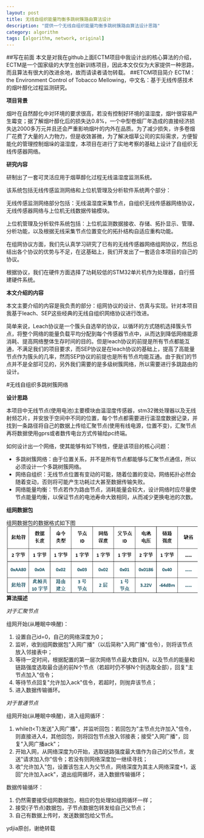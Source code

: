 ```yaml
---
layout: post
title: 无线自组织能量均衡多跳树簇路由算法设计
description: "提供一个无线自组织能量均衡多跳树簇路由算法设计思路"
category: algorithm
tags: [algorithm, network, original]
---
```

##写在前面
本文是对我在github上面ECTM项目中我设计出的核心算法的介绍，ECTM是一个国家级的大学生创新训练项目，因此本文仅仅为大家提供一种思路，而且算法有很大的改进余地，故而请读者请勿转载。
##ETCM项目简介
ECTM：the Environment Control of Tobacco Mellowing，中文名：基于无线传感技术的烟叶醇化过程监测研究。

**项目背景**

烟叶在自然醇化中对环境的要求很高，若没有控制好环境的温湿度，烟叶很容易产生霉变；据了解烟叶醇化后的损失达0.8%，一个中型卷烟厂年造成的直接经济损失达2000多万元并且还会严重影响烟叶的内外在品质。为了减少损失，许多卷烟厂花费了大量的人力物力，但是收效甚微，为了解决烟草公司的实际需求，方便智能化的管理控制烟垛的温湿度，本项目在进行了实地考察的基础上设计了自组织无线传感器网络。

**研究内容**

研制出了一套可灵活应用于烟草醇化过程无线温湿度监测系统。

该系统包括无线传感监测网络和上位机管理及分析软件系统两个部分：

无线传感监测网络部分包括：无线温湿度采集节点，自组织无线传感器网络协议，无线传感器网络与上位机无线数据传输模块。

上位机管理及分析软件系统包括：上位机监测数据接收、存储、拓扑显示、管理、分析功能，以及根据无线采集节点位置变化的拓扑结构自适应重构功能。

在组网协议方面，我们先认真学习研究了已有的无线传感器网络组网协议，然后总结出各个协议的优势与不足，在这基础上，我们开发出了一套适合本项目的自己的协议。

根据协议，我们在硬件方面选择了功耗较低的STM32单片机作为处理器，自行搭建硬件系统。

**本文介绍的内容**

本文主要介绍的内容是我负责的部分：组网协议的设计、仿真与实现。针对本项目我基于leach、SEP这些经典的无线自组织网络协议进行改进。

简单来说，Leach协议是一个簇头自选举的协议，以循环的方式随机选择簇头节点，将整个网络的能量负载平均分配到每个传感器节点中，从而达到降低网络能源消耗、提高网络整体生存时间的目的。但是leach协议的前提是所有节点都能互通，不满足我们的项目要求，而SEP协议是在leach协议的基础上，提高了高能量节点作为簇头的几率，然而SEP协议的前提也是所有节点均能互通。由于我们的节点并不是全部可见的，另外我们需要的是多级树簇网络，所以需要进行多跳路由的设计。


#无线自组织多跳树簇网络

**设计思路**

本项目中无线节点(使用电池)主要模块由温湿度传感器，stm32微处理器以及无线射频芯片，并安放于空间中不同的位置，每个节点都需要进行温湿度数据记录，并找到一条路径将自己的数据上传给汇聚节点(使用有线电源，位置不变)，汇聚节点再将数据使用gprs或者数传电台方式传输给pc终端。

如何设计出一个网络，使其能够有如下特性，便是该项目的核心问题：

- 多跳树簇网络：由于位置关系，并不是所有节点都能够与汇聚节点通信，所以必须设计一个多跳树簇网络。
- 网络自组织：无线节点位置有变动的可能，随着位置的变动，网络拓扑必然会随着变动，否则将可能产生功耗过大甚至数据传输失败。
- 网络能量均衡：节点若作为路由节点，消耗能量会较大，设计网络时应尽量使节点能量均衡，以保证节点的电池寿命大致相同，从而减少更换电池的次数。

**组网数据包**

组网数据包的数据格式如下图
![datapackage](/assets/images/self-organized_network/networkpackage.png)
**算法描述**

*对于汇聚节点*

组网开始(从睡眠中唤醒)：

1. 设置自己id=0，自己的网络深度为0；
2. 监听，收到组网数据包"入网广播"（以后简称"入网广播"信令），则将该节点放入邻接表中；
3. 等待一定时间，根据配置的第一层次网络节点最大数目N，以及节点的能量和链路强度选取最合适的前N个节点（若超时仍不够N个则选取全部），回复"主节点加入"信令；
4. 等待节点回复"允许加入ack"信令，若超时，则抛弃该节点；
5. 进入数据传输循环。

*对于普通节点*

组网开始(从睡眠中唤醒)，进入组网循环：

1. while(t<T)发送"入网广播"，并监听回包：若回包为"主节点允许加入"信令，则直接进入4，其他回包，则将回包节点放入邻接表；接受"入网广播"，回复"入网广播ack"；
2. 开始入网，从网络深度为0开始，选取链路强度最大值作为自己的父节点，发送"请求加入你"信令；若没有则网络深度加一继续寻找；
3. 收"允许加入"包，设置该包主人为父节点，网络深度为其主人网络深度+1，返回"允许加入ack"，退出组网循环，进入数据传输循环；

数据传输循环：

1. 仍然需要接受组网数据包，相应的包处理如组网循环一样；
2. 接受(子节点)数据包，子节点数据包转发给自己父节点；
3. 自己有数据上传时，发送数据包给父节点。

ydjia原创，谢绝转载
